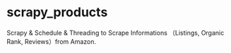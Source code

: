# scrapy_products
Scrapy &amp; Schedule &amp; Threading to Scrape Informations （Listings, Organic Rank, Reviews）from Amazon. 
